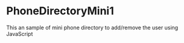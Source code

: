 # PhoneDirectoryMini1
This an sample of mini phone directory to add/remove the user using JavaScript
